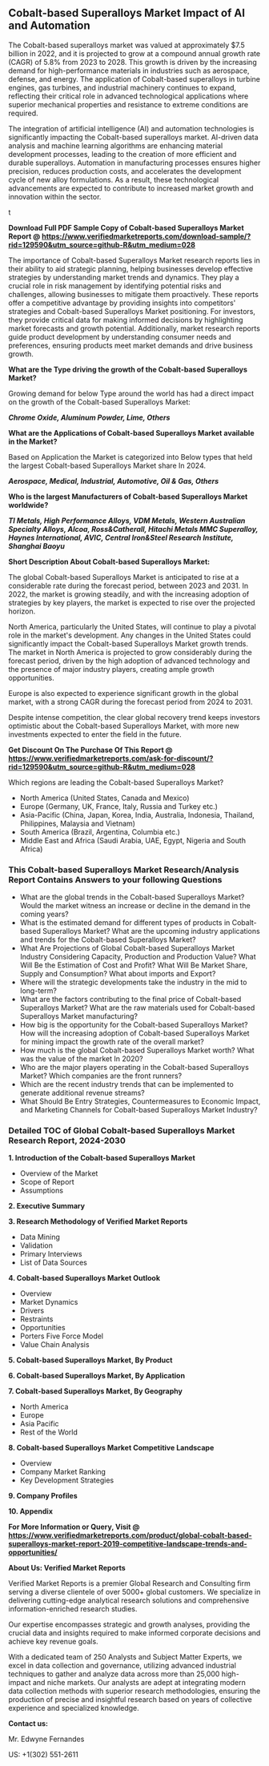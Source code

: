 <h2>Cobalt-based Superalloys Market Impact of AI and Automation</h2><p>The Cobalt-based superalloys market was valued at approximately $7.5 billion in 2022, and it is projected to grow at a compound annual growth rate (CAGR) of 5.8% from 2023 to 2028. This growth is driven by the increasing demand for high-performance materials in industries such as aerospace, defense, and energy. The application of Cobalt-based superalloys in turbine engines, gas turbines, and industrial machinery continues to expand, reflecting their critical role in advanced technological applications where superior mechanical properties and resistance to extreme conditions are required.</p><p>The integration of artificial intelligence (AI) and automation technologies is significantly impacting the Cobalt-based superalloys market. AI-driven data analysis and machine learning algorithms are enhancing material development processes, leading to the creation of more efficient and durable superalloys. Automation in manufacturing processes ensures higher precision, reduces production costs, and accelerates the development cycle of new alloy formulations. As a result, these technological advancements are expected to contribute to increased market growth and innovation within the sector.</p>t</p><p id="" class=""><strong>Download Full PDF Sample Copy of Cobalt-based Superalloys Market Report @ <a href="https://www.verifiedmarketreports.com/download-sample/?rid=129590&utm_source=github-R&utm_medium=028" target="_blank">https://www.verifiedmarketreports.com/download-sample/?rid=129590&utm_source=github-R&utm_medium=028</a></strong></p><p>The importance of&nbsp;Cobalt-based Superalloys Market research reports lies in their ability to aid strategic planning, helping businesses develop effective strategies by understanding market trends and dynamics. They play a crucial role in risk management by identifying potential risks and challenges, allowing businesses to mitigate them proactively. These reports offer a competitive advantage by providing insights into competitors' strategies and Cobalt-based Superalloys Market positioning. For investors, they provide critical data for making informed decisions by highlighting market forecasts and growth potential. Additionally, market research reports guide product development by understanding consumer needs and preferences, ensuring products meet market demands and drive business growth.</p><p><strong>What are the&nbsp;Type driving the growth of the Cobalt-based Superalloys Market?</strong></p><p id="" class="">Growing demand for below Type around the world has had a direct impact on the growth of the Cobalt-based Superalloys Market:</p><em><strong>Chrome Oxide, Aluminum Powder, Lime, Others</strong></em></p><strong>What are the&nbsp;Applications&nbsp;of Cobalt-based Superalloys Market available in the Market?</strong></p><p id="" class="">Based on Application the Market is categorized into Below types that held the largest Cobalt-based Superalloys Market share In 2024.</p><em><strong>Aerospace, Medical, Industrial, Automotive, Oil & Gas, Others</strong></em></p><strong>Who is the largest Manufacturers of Cobalt-based Superalloys Market worldwide?</strong></p><p><em><strong>TI Metals, High Performance Alloys, VDM Metals, Western Australian Specialty Alloys, Alcoa, Ross&Catherall, Hitachi Metals MMC Superalloy, Haynes International, AVIC, Central Iron&Steel Research Institute, Shanghai Baoyu</strong></em></p><p id="" class=""><strong>Short Description About Cobalt-based Superalloys Market:</strong></p><p>The global Cobalt-based Superalloys Market is anticipated to rise at a considerable rate during the forecast period, between 2023 and 2031. In 2022, the market is growing steadily, and with the increasing adoption of strategies by key players, the market is expected to rise over the projected horizon.</p><p>North America, particularly the United States, will continue to play a pivotal role in the market's development. Any changes in the United States could significantly impact the Cobalt-based Superalloys Market growth trends. The market in North America is projected to grow considerably during the forecast period, driven by the high adoption of advanced technology and the presence of major industry players, creating ample growth opportunities.</p><p>Europe is also expected to experience significant growth in the global market, with a strong CAGR during the forecast period from 2024 to 2031.</p><p>Despite intense competition, the clear global recovery trend keeps investors optimistic about the Cobalt-based Superalloys Market, with more new investments expected to enter the field in the future.</p><p id="" class=""><strong>Get Discount On The Purchase Of This Report @ <a href="https://www.verifiedmarketreports.com/ask-for-discount/?rid=129590&utm_source=github-R&utm_medium=028" target="_blank">https://www.verifiedmarketreports.com/ask-for-discount/?rid=129590&utm_source=github-R&utm_medium=028</a></strong></p>Which regions are leading the Cobalt-based Superalloys Market?</p><ul><li>North America (United States, Canada and Mexico)</li><li>Europe (Germany, UK, France, Italy, Russia and Turkey etc.)</li><li>Asia-Pacific (China, Japan, Korea, India, Australia, Indonesia, Thailand, Philippines, Malaysia and Vietnam)</li><li>South America (Brazil, Argentina, Columbia etc.)</li><li>Middle East and Africa (Saudi Arabia, UAE, Egypt, Nigeria and South Africa)</li></ul><h3 id="" class="">This Cobalt-based Superalloys Market Research/Analysis Report Contains Answers to your following Questions</h3><ul><li>What are the global trends in the Cobalt-based Superalloys Market? Would the market witness an increase or decline in the demand in the coming years?</li><li>What is the estimated demand for different types of products in Cobalt-based Superalloys Market? What are the upcoming industry applications and trends for the Cobalt-based Superalloys Market?</li><li>What Are Projections of Global Cobalt-based Superalloys Market Industry Considering Capacity, Production and Production Value? What Will Be the Estimation of Cost and Profit? What Will Be Market Share, Supply and Consumption? What about imports and Export?</li><li>Where will the strategic developments take the industry in the mid to long-term?</li><li>What are the factors contributing to the final price of Cobalt-based Superalloys Market? What are the raw materials used for Cobalt-based Superalloys Market manufacturing?</li><li>How big is the opportunity for the Cobalt-based Superalloys Market? How will the increasing adoption of Cobalt-based Superalloys Market for mining impact the growth rate of the overall market?</li><li>How much is the global Cobalt-based Superalloys Market worth? What was the value of the market In 2020?</li><li>Who are the major players operating in the Cobalt-based Superalloys Market? Which companies are the front runners?</li><li>Which are the recent industry trends that can be implemented to generate additional revenue streams?</li><li>What Should Be Entry Strategies, Countermeasures to Economic Impact, and Marketing Channels for Cobalt-based Superalloys Market Industry?</li></ul><h3 id="" class="">Detailed TOC of Global Cobalt-based Superalloys Market Research Report, 2024-2030</h3><p id="" class=""><strong>1. Introduction of the Cobalt-based Superalloys Market</strong></p><ul><li>Overview of the Market</li><li>Scope of Report</li><li>Assumptions</li></ul><p id="" class=""><strong>2. Executive Summary</strong></p><p id="" class=""><strong>3. Research Methodology of Verified Market Reports</strong></p><ul><li>Data Mining</li><li>Validation</li><li>Primary Interviews</li><li>List of Data Sources</li></ul><p id="" class=""><strong>4. Cobalt-based Superalloys Market Outlook</strong></p><ul><li>Overview</li><li>Market Dynamics</li><li>Drivers</li><li>Restraints</li><li>Opportunities</li><li>Porters Five Force Model</li><li>Value Chain Analysis</li></ul><p id="" class=""><strong>5. Cobalt-based Superalloys Market, By Product</strong></p><p id="" class=""><strong>6. Cobalt-based Superalloys Market, By Application</strong></p><p id="" class=""><strong>7. Cobalt-based Superalloys Market, By Geography</strong></p><ul><li>North America</li><li>Europe</li><li>Asia Pacific</li><li>Rest of the World</li></ul><p id="" class=""><strong>8. Cobalt-based Superalloys Market Competitive Landscape</strong></p><ul><li>Overview</li><li>Company Market Ranking</li><li>Key Development Strategies</li></ul><p id="" class=""><strong>9. Company Profiles</strong></p><p id="" class=""><strong>10. Appendix</strong></p><p id="" class=""><strong>For More Information or Query, Visit @ <a href="https://www.verifiedmarketreports.com/product/global-cobalt-based-superalloys-market-report-2019-competitive-landscape-trends-and-opportunities/" target="_blank">https://www.verifiedmarketreports.com/product/global-cobalt-based-superalloys-market-report-2019-competitive-landscape-trends-and-opportunities/</a></strong></p><p id="" class=""><strong>About Us: Verified Market Reports</strong></p><p id="" class="">Verified Market Reports is a premier Global Research and Consulting firm serving a diverse clientele of over 5000+ global customers. We specialize in delivering cutting-edge analytical research solutions and comprehensive information-enriched research studies.</p><p id="" class="">Our expertise encompasses strategic and growth analyses, providing the crucial data and insights required to make informed corporate decisions and achieve key revenue goals.</p><p id="" class="">With a dedicated team of 250 Analysts and Subject Matter Experts, we excel in data collection and governance, utilizing advanced industrial techniques to gather and analyze data across more than 25,000 high-impact and niche markets. Our analysts are adept at integrating modern data collection methods with superior research methodologies, ensuring the production of precise and insightful research based on years of collective experience and specialized knowledge.</p><p id="" class=""><strong>Contact us:</strong></p><p id="" class="">Mr. Edwyne Fernandes</p><p id="" class="">US: +1(302) 551-2611</p>